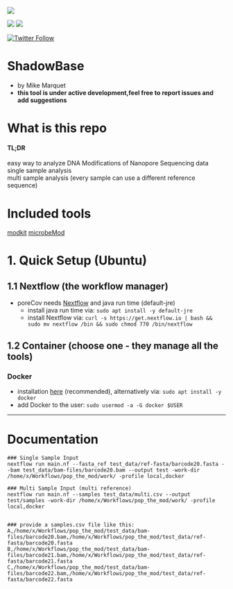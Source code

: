 
![](https://img.shields.io/badge/licence-GPL--3.0-lightgrey.svg)


![](https://img.shields.io/badge/nextflow-20.10.0-brightgreen)
![](https://img.shields.io/badge/uses-docker-blue.svg)


[![Twitter Follow](https://img.shields.io/twitter/follow/mult1fractal.svg?style=social)](https://twitter.com/mult1fractal) 

# ShadowBase

* by  Mike Marquet
* **this tool is under active development,feel free to report issues and add suggestions**
 


# What is this repo

#### TL;DR
easy way to analyze DNA Modifications of Nanopore Sequencing data  
single sample analysis  
multi sample analysis (every sample can use a different reference sequence)  


# Included tools

[modkit]()
[microbeMod]()



# 1. Quick Setup (Ubuntu)
## 1.1 Nextflow (the workflow manager)
* poreCov needs [Nextflow](https://www.nextflow.io/index.html) and java run time (default-jre)
    * install java run time via:  `sudo apt install -y default-jre`
    * install Nextflow via:  `curl -s https://get.nextflow.io | bash && sudo mv nextflow /bin && sudo chmod 770 /bin/nextflow`
## 1.2 Container (choose one - they manage all the tools)
### Docker
* installation [here](https://docs.docker.com/v17.09/engine/installation/linux/docker-ce/ubuntu/#install-docker-ce) (recommended), alternatively via: `sudo apt install -y docker`
* add Docker to the user: `sudo usermod -a -G docker $USER`





--------------------------------------------------------------

# Documentation 


    ### Single Sample Input
    nextflow run main.nf --fasta_ref test_data/ref-fasta/barcode20.fasta --bam test_data/bam-files/barcode20.bam --output test -work-dir /home/x/Workflows/pop_the_mod/work/ -profile local,docker

    ### Multi Sample Input (multi reference)
    nextflow run main.nf --samples test_data/multi.csv --output test/samples -work-dir /home/x/Workflows/pop_the_mod/work/ -profile local,docker


    ### provide a samples.csv file like this:
    A,/home/x/Workflows/pop_the_mod/test_data/bam-files/barcode20.bam,/home/x/Workflows/pop_the_mod/test_data/ref-fasta/barcode20.fasta
    B,/home/x/Workflows/pop_the_mod/test_data/bam-files/barcode21.bam,/home/x/Workflows/pop_the_mod/test_data/ref-fasta/barcode21.fasta
    C,/home/x/Workflows/pop_the_mod/test_data/bam-files/barcode22.bam,/home/x/Workflows/pop_the_mod/test_data/ref-fasta/barcode22.fasta
